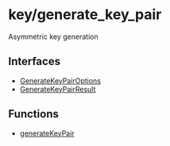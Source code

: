 # key/generate\_key\_pair

Asymmetric key generation

## Interfaces

- [GenerateKeyPairOptions](interfaces/GenerateKeyPairOptions.md)
- [GenerateKeyPairResult](interfaces/GenerateKeyPairResult.md)

## Functions

- [generateKeyPair](functions/generateKeyPair.md)

